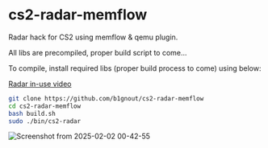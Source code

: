 # cs2-radar-memflow

Radar hack for CS2 using memflow & qemu plugin.  

All libs are precompiled, proper build script to come...

To compile, install required libs (proper build process to come) using below:

[Radar in-use video](https://youtu.be/_fAjWSg8nkg)

```bash
git clone https://github.com/b1gnout/cs2-radar-memflow
cd cs2-radar-memflow
bash build.sh
sudo ./bin/cs2-radar 
```

![Screenshot from 2025-02-02 00-42-55](https://github.com/user-attachments/assets/76c44788-b036-4a66-a730-20e4175ee0dd)
